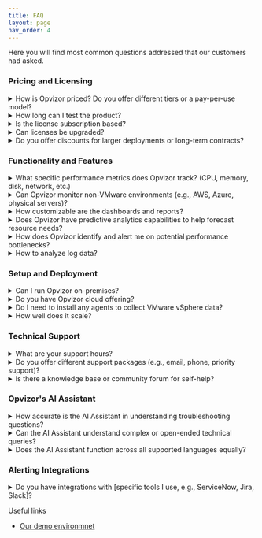 ```yaml
---
title: FAQ
layout: page
nav_order: 4
---
```


Here you will find most common questions addressed that our customers had asked.

### Pricing and Licensing

<details>
<summary>How is Opvizor priced? Do you offer different tiers or a pay-per-use model?</summary>

Opvizor offers multiple subscriptions based on what exactly you need.

More you can find here on [Opvizor's website](https://opvizor.com/pricing)
</details>

<details>
<summary>How long can I test the product?</summary>

Opvizor comes with a 30-day trial that includes all features. Please contact our sales team if you need to expand the trial.

More you can find here on [Opvizor's website](https://opvizor.com/pricing)
</details>

<details>
<summary>Is the license subscription based?</summary>

Yes, Opvizor is subscription-based licensed for the base licenses and the extensions.

More you can find here on [Opvizor's website](https://opvizor.com/pricing)
</details>

<details>
<summary>Can licenses be upgraded?</summary>

Yes, licenses can be upgraded at any time and the license costs will be charged pro-rata.

More you can find here on [Opvizor's website](https://opvizor.com/pricing)
</details>

<details>
<summary>Do you offer discounts for larger deployments or long-term contracts?</summary>

Discounts are available on both - larger deployments as well as for long-term contracts.

More you can find here on [Opvizor's website](https://opvizor.com/pricing)
</details>

### Functionality and Features

<details>
<summary>What specific performance metrics does Opvizor track? (CPU, memory, disk, network, etc.)</summary>

Opvizor supports variety of metrics across all important layers of the performance and capacity stacks.

More you can find here on [Opvizor's website](https://cloud.opvizor.com/#/)
</details>

<details>
<summary>Can Opvizor monitor non-VMware environments (e.g., AWS, Azure, physical servers)?</summary>

While Opvizor's main focus is to cover VMware environments it also supports other virtualization platforms like Proxmox and Oracle libvirt as well as AWS and other cloud services. Physical servers and other virtual machines are also covered.

More you can find here on [Opvizor's website](https://cloud.opvizor.com/#/)
</details>

<details>
<summary>How customizable are the dashboards and reports?</summary>

Dashboards can be easily adjusted up to each and every specific panel. New panels for additional metrics can be added within a minutes. We are always happy to ship additional custom dashboards for your needs.

More you can find here on [Opvizor's website](https://cloud.opvizor.com/#/)
</details>

<details>
<summary>Does Opvizor have predictive analytics capabilities to help forecast resource needs?</summary>

Opvizor includes a set of capacity planning dashboards allowing you to plan your infrastructure proactively up a head.

More you can find here on [Opvizor's website](https://cloud.opvizor.com/#/)
</details>

<details>
<summary>How does Opvizor identify and alert me on potential performance bottlenecks?</summary>

Many panels are equipped with a pre-configured alerts and thresholds so you get notified immediately once the thesholds are reached. Additional alerts can be configured easily as well.

More you can find here on [Opvizor's website](https://cloud.opvizor.com/#/)
</details>

<details>
<summary>How to analyze log data?</summary>

Opvizor supports the Syslog protocol and you can simply configure the ESXi hosts, the vCSA appliance and many other systems to send data to the virtual appliance.

More you can find here on [Opvizor's website](https://cloud.opvizor.com/#/)
</details>


### Setup and Deployment

<details>
<summary>Can I run Opvizor on-premises?</summary>

Yes, Opvizor runs without any internet connectivity.

Opvizor is available as a virtual appliance that you can import into your VMware vSphere environment. Patches can be downloaded from our customer portal and installed without any internet access. 

More you can find here on [Opvizor's website](https://opvizor.com/product)
</details>

<details>
<summary>Do you have Opvizor cloud offering?</summary>

Yes, we offer Opvizor in cloud so you wouldn't have to worry about data storange, retention, etc.

More you can find here on [Opvizor's website](https://cloud.opvizor.com/#/)
</details>

<details>
<summary>Do I need to install any agents to collect VMware vSphere data?</summary>

Many integrations work without installing an agent:
<ul>
    <li>VMware vSphere</li>
    <li>NetApp</li>
    <li>Microsoft SQL</li>
    <li>Oracle</li>
    <li>PostgreSQL</li>
    <li>Dell PowerMax</li>
    <li>Cisco UCS</li>
    <li>Cisco Switches</li>
    <li>Brocade Switches</li>
</ul>

<p>Agents are required for Operating System data and some applications.</p>


<p>More you can find here on [Opvizor's website](https://opvizor.com/product)</p>
</details>

<details>
<summary>How well does it scale?</summary>

Opvizor has been developed with scalability and efficiency in mind. Most deployments consist of a single virtual appliance that can consume all metrics, logs and configuration data. When exceeding 100 ESXi hosts and 1500 VMs, we recommend a split into 2 virtual appliances.  In any case, you see all data within the dashboards.

More you can find here on [Opvizor's website](https://opvizor.com/product)
</details>

### Technical Support

<details>
<summary>What are your support hours?</summary>

Normally we work in CET time zone however we are flexible and can adjust based on your convenience.

More you can find here on [Opvizor's website](https://opvizor.com/product)
</details>

<details>
<summary>Do you offer different support packages (e.g., email, phone, priority support)?</summary>

We threat all our customers equally and with priority. We are always happy to schedule a web/video session with a customer to better understand their issue that can eventually become an improvement in our product.

More you can find here on [Opvizor's website](https://opvizor.com/product)
</details>

<details>
<summary>Is there a knowledge base or community forum for self-help?</summary>

Currently you can head to https://codenotary.freshdesk.com/support/home for tutorials covering different Opvizor areas.

More you can find here on [Opvizor's website](https://opvizor.com/product)
</details>

### Opvizor's AI Assistant

<details>
<summary>How accurate is the AI Assistant in understanding troubleshooting questions?</summary>

Opvizor's AI assistant is always context aware. You can chat with any specific panel and the assistant will communicate back the answer taking into account the data available specifically on that panel.

More you can find here on [Opvizor's website](https://opvizor.com/product)
</details>

<details>
<summary>Can the AI Assistant understand complex or open-ended technical queries?</summary>

Definitely the assistant understands normal human being language, even if the question is with a more complex structure.

More you can find here on [Opvizor's website](https://opvizor.com/product)
</details>

<details>
<summary>Does the AI Assistant function across all supported languages equally?</summary>

While we currently officially support English we encourage you to try any language. It should still handle it however the quality may be degraded. But please do let us know how it goes so we can improve.

More you can find here on [Opvizor's website](https://opvizor.com/product)
</details>

### Alerting Integrations

<details>
<summary>Do you have integrations with [specific tools I use, e.g., ServiceNow, Jira, Slack]?</summary>

We use Grafana as the main interface for the user experience in Opvizor. The built-in alerting features have plenty of alerting integrations available starting from email up to instant messengers like Slack and Discord for example. 

More you can find here on [Opvizor's website](https://opvizor.com/product)
</details>

Useful links

- [Our demo environmnet](https://demoml.codenotary.io/)
